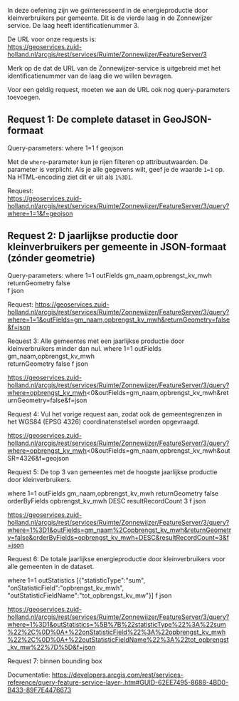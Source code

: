 In deze oefening zijn we geïnteresseerd in de energieproductie door kleinverbruikers per gemeente. Dit is de vierde laag in de Zonnewijzer service. De laag heeft identificatienummer 3.    

De URL voor onze requests is:    
https://geoservices.zuid-holland.nl/arcgis/rest/services/Ruimte/Zonnewijzer/FeatureServer/3    

Merk op de dat de URL van de Zonnewijzer-service is uitgebreid met het identificatienummer van de laag die we willen bevragen.    

Voor een geldig request, moeten we aan de URL ook nog query-parameters toevoegen.    

## Request 1: De complete dataset in GeoJSON-formaat

Query-parameters:
    where 	1=1	
    f		geojson	

Met de `where`-parameter kun je rijen filteren op attribuutwaarden. De parameter is verplicht. Als je alle gegevens wilt, geef je de waarde `1=1` op. Na HTML-encoding ziet dit er uit als `1%3D1`.
	
Request:	
https://geoservices.zuid-holland.nl/arcgis/rest/services/Ruimte/Zonnewijzer/FeatureServer/3/query?where=1=1&f=geojson


## Request 2: D jaarlijkse productie door kleinverbruikers per gemeente in JSON-formaat (zónder geometrie)

Query-parameters:
    where	1=1
    outFields	gm_naam,opbrengst_kv_mwh	
    returnGeometry false	
    f       json

Request:
https://geoservices.zuid-holland.nl/arcgis/rest/services/Ruimte/Zonnewijzer/FeatureServer/3/query?where=1=1&outFields=gm_naam,opbrengst_kv_mwh&returnGeometry=false&f=json

Request 3: Alle gemeentes met een jaarlijkse productie door kleinverbruikers minder dan nul. 
where	1=1
outFields	gm_naam,opbrengst_kv_mwh	
returnGeometry false
f       json

https://geoservices.zuid-holland.nl/arcgis/rest/services/Ruimte/Zonnewijzer/FeatureServer/3/query?where=opbrengst_kv_mwh<0&outFields=gm_naam,opbrengst_kv_mwh&returnGeometry=false&f=json


Request 4: Vul het vorige request aan, zodat ook de gemeentegrenzen in het WGS84 (EPSG 4326) coordinatenstelsel worden opgevraagd.

https://geoservices.zuid-holland.nl/arcgis/rest/services/Ruimte/Zonnewijzer/FeatureServer/3/query?where=opbrengst_kv_mwh<0&outFields=gm_naam,opbrengst_kv_mwh&outSR=4326&f=geojson

Request 5: De top 3 van gemeentes met de hoogste jaarlijkse productie door kleinverbruikers. 

where	1=1
outFields	gm_naam,opbrengst_kv_mwh
returnGeometry	false
orderByFields	opbrengst_kv_mwh DESC
resultRecordCount	3
f	json

https://geoservices.zuid-holland.nl/arcgis/rest/services/Ruimte/Zonnewijzer/FeatureServer/3/query?where=1%3D1&outFields=gm_naam%2Copbrengst_kv_mwh&returnGeometry=false&orderByFields=opbrengst_kv_mwh+DESC&resultRecordCount=3&f=json

Request 6: De totale jaarlijkse energieproductie door kleinverbruikers voor alle gemeenten in de dataset.

where 1=1
outStatistics	[{"statisticType":"sum", "onStatisticField":"opbrengst_kv_mwh", "outStatisticFieldName":"tot_opbrengst_kv_mw"}]
f	json

https://geoservices.zuid-holland.nl/arcgis/rest/services/Ruimte/Zonnewijzer/FeatureServer/3/query?where=1%3D1&outStatistics=%5B%7B%22statisticType%22%3A%22sum%22%2C%0D%0A+%22onStatisticField%22%3A%22opbrengst_kv_mwh%22%2C%0D%0A+%22outStatisticFieldName%22%3A%22tot_opbrengst_kv_mw%22%7D%5D&f=json

Request 7: binnen bounding box
 
Documentatie: https://developers.arcgis.com/rest/services-reference/query-feature-service-layer-.htm#GUID-62EE7495-8688-4BD0-B433-89F7E4476673






